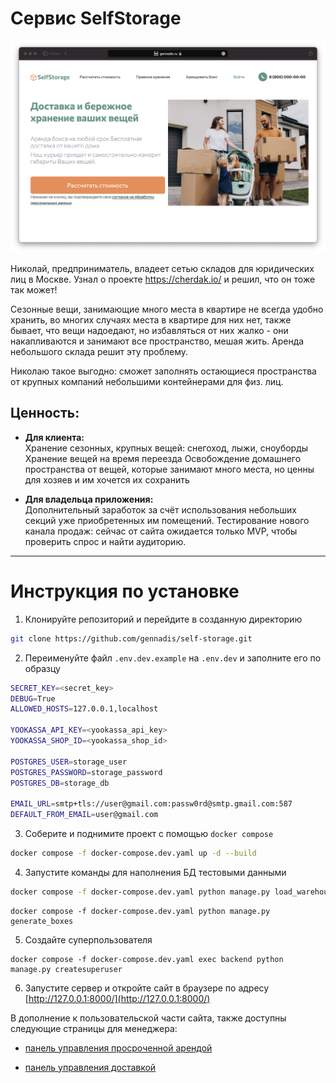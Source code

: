 # Сервис SelfStorage

![screenshot](src/Screenshot.png)

Николай, предприниматель, владеет сетью складов для юридических лиц в Москве. Узнал о проекте https://cherdak.io/ и решил, что он тоже так может! 

Сезонные вещи, занимающие много места в квартире не всегда удобно хранить, во многих случаях места в квартире для них нет, также бывает, что вещи надоедают, но избавляться от них жалко - они накапливаются и занимают все пространство, мешая жить. Аренда небольшого склада решит эту проблему.

Николаю такое выгодно: сможет заполнять остающиеся пространства от крупных компаний небольшими контейнерами для физ. лиц.

## Ценность:

- **Для клиента:**  
Хранение сезонных, крупных вещей: снегоход, лыжи, сноуборды
Хранение вещей на время переезда
Освобождение домашнего пространства от вещей, которые занимают много места, но ценны для хозяев и им хочется их сохранить

- **Для владельца приложения:**  
Дополнительный заработок за счёт использования небольших секций уже приобретенных им помещений.
Тестирование нового канала продаж: сейчас от сайта ожидается только MVP, чтобы проверить спрос и найти аудиторию.

---

# Инструкция по установке

1. Клонируйте репозиторий и перейдите в созданную директорию
```sh
git clone https://github.com/gennadis/self-storage.git
```

2. Переименуйте файл `.env.dev.example` на `.env.dev` и заполните его по образцу
```sh
SECRET_KEY=<secret_key>
DEBUG=True
ALLOWED_HOSTS=127.0.0.1,localhost

YOOKASSA_API_KEY=<yookassa_api_key>
YOOKASSA_SHOP_ID=<yookassa_shop_id>

POSTGRES_USER=storage_user
POSTGRES_PASSWORD=storage_password
POSTGRES_DB=storage_db

EMAIL_URL=smtp+tls://user@gmail.com:passw0rd@smtp.gmail.com:587
DEFAULT_FROM_EMAIL=user@gmail.com
```

3. Соберите и поднимите проект с помощью `docker compose`
```sh
docker compose -f docker-compose.dev.yaml up -d --build
```

4. Запустите команды для наполнения БД тестовыми данными
```sh
docker compose -f docker-compose.dev.yaml python manage.py load_warehouses https://raw.githubusercontent.com/aosothra/remote_content/master/self_storage/warehouses.json
```

```
docker compose -f docker-compose.dev.yaml python manage.py generate_boxes
```

5. Создайте суперпользователя
```
docker compose -f docker-compose.dev.yaml exec backend python manage.py createsuperuser
```

6. Запустите сервер и откройте сайт в браузере по адресу [http://127.0.0.1:8000/](http://127.0.0.1:8000/)



В дополнение к пользовательской части сайта, также доступны следующие страницы для менеджера:
- [панель управления просроченной арендой](127.0.0.1:8000/overdue)

- [панель управления доставкой](127.0.0.1:8000/delivery)
